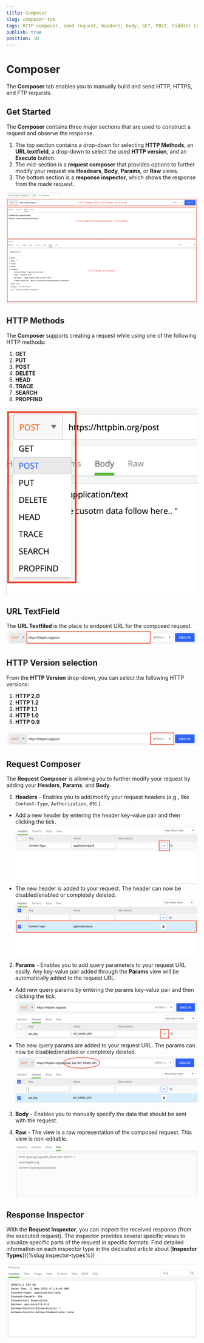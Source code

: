 ```yaml
---
title: Composer
slug: composer-tab
tags: HTTP composer, send request, headers, body, GET, POST, Fiddler Composer
publish: true
position: 10
---
```


# Composer

The __Composer__ tab enables you to manually build and send HTTP, HTTPS, and FTP requests.

## Get Started

The __Composer__ contains three major sections that are used to construct a request and observe the response.

1. The top section contains a drop-down for selecting __HTTP Methods__, an __URL textfield__, a drop-down to select the used __HTTP version__, and an __Execute__ button.
2. The mid-section is  a __request composer__ that provides options to further modify your request via __Headears__, __Body__, __Params__, or __Raw__ views.
3. The bottom section is a __response inspector__, which shows the response from the made request.

![Composer User Interface](../../images/composer/composer-sections.png)

## HTTP Methods

The __Composer__ supports creating a request while using one of the following HTTP methods:

1. __GET__
2. __PUT__
3. __POST__
4. __DELETE__
5. __HEAD__
6. __TRACE__
7. __SEARCH__
8. __PROPFIND__

![HTTP Methods](../../images/composer/composer-http-methods.png)

## URL TextField

The  __URL Textfiled__ is the place to endpoint URL for the composed request.
![URL Address textview](../../images/composer/composer-addresss-bar.png)

## HTTP Version selection

From the __HTTP Version__ drop-down, you can select the following HTTP versions:
1. __HTTP 2.0__
2. __HTTP 1.2__
3. __HTTP 1.1__
4. __HTTP 1.0__
5. __HTTP 0.9__

![HTTP Versions drop-down](../../images/composer/composer-http-version.png)

## Request Composer

The __Request Composer__ is allowing you to further modify your request by adding your __Headers__, __Params__, and __Body__.

1. __Headers__ - Enables you to add/modify your request headers (e.g., like `Content-Type`, `Authorization`, etc.). 
 - Add a new header by entering the header key-value pair and then clicking the tick.
 ![Adding header](../../images/composer/composer-headers-before.png)
 - The new header is added to your request. The header can now be disabled/enabled or completely deleted.
  ![Added header](../../images/composer/composer-headers-after.png)

2. __Params__ - Enables you to add query parameters to your request URL easily. Any key-value pair added through the  __Params__ view will be automatically added to the request URL.
 - Add new query params by entering the params key-value pair and then clicking the tick.
 ![Adding header](../../images/composer/composer-params-before.png)
 - The new query params are added to your request URL. The params can now be disabled/enabled or completely deleted.
 ![Adding header](../../images/composer/composer-params-after.png)


3. __Body__ - Enables you to manually specify the data that should be sent with the request.

4. __Raw__ - The view is a raw representation of the composed request. This view is non-editable.
![Raw view of the written request](../../images/composer/composer-raw-view.png)

## Response Inspector

With the __Request Inspector__, you can inspect the received response (from the executed request). The inspector provides several specific views to visualize specific parts of the request in specific formats. Find detailed information on each inspector type in the dedicated article about [__Inspector Types__]({%slug inspector-types%})

![Response inspectors](../../images/composer/composer-response-inspectors.png)